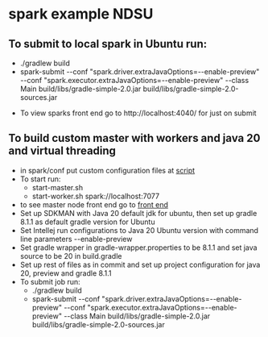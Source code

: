# spark example NDSU

## To submit to local spark in Ubuntu run: 
- ./gradlew build
- spark-submit --conf "spark.driver.extraJavaOptions=--enable-preview" --conf "spark.executor.extraJavaOptions=--enable-preview" --class Main
  build/libs/gradle-simple-2.0.jar build/libs/gradle-simple-2.0-sources.jar

+ To view sparks front end go to http://localhost:4040/ for just on submit

## To build custom master with workers and java 20 and virtual threading
- in spark/conf put custom configuration files at [script](https://drive.google.com/file/d/1T50kw-sa8_icGvCC4OJ47ru6Fd5PvLXA/view?usp=sharing) 
- To start run: 
  + start-master.sh
  + start-worker.sh spark://localhost:7077
- to see master node front end go to [front end](http://localhost:8080/)
- Set up SDKMAN with Java 20 default jdk for ubuntu, then set up gradle 8.1.1 as default gradle version for Ubuntu
- Set Intellej run configurations to Java 20 Ubuntu version with command line parameters --enable-preview
- Set gradle wrapper in gradle-wrapper.properties to be 8.1.1 and set java source to be 20 in build.gradle
- Set up rest of files as in commit and set up project configuration for java 20, preview and gradle 8.1.1
- To submit job run: 
  - ./gradlew build
  - spark-submit --conf "spark.driver.extraJavaOptions=--enable-preview" --conf "spark.executor.extraJavaOptions=--enable-preview" --class Main
    build/libs/gradle-simple-2.0.jar build/libs/gradle-simple-2.0-sources.jar





